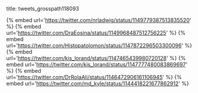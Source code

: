 title: tweets_grosspath118093

{% embed url='https://twitter.com/nrladwig/status/1149779387513835520' %}
{% embed url='https://twitter.com/DraEosina/status/1149968487512756225' %}
{% embed url='https://twitter.com/Histopatolomon/status/1147872296503300096' %}
{% embed url='https://twitter.com/kis_lorand/status/1147465439980720128' %}
{% embed url='https://twitter.com/kis_lorand/status/1147777480083869697' %}
{% embed url='https://twitter.com/DrRolaAli/status/1146472906161106945' %}
{% embed url='https://twitter.com/md_kyle/status/1144418221677862912' %}
